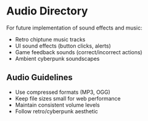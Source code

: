 # Audio Directory

For future implementation of sound effects and music:

- Retro chiptune music tracks
- UI sound effects (button clicks, alerts)
- Game feedback sounds (correct/incorrect actions)
- Ambient cyberpunk soundscapes

## Audio Guidelines

- Use compressed formats (MP3, OGG)
- Keep file sizes small for web performance
- Maintain consistent volume levels
- Follow retro/cyberpunk aesthetic